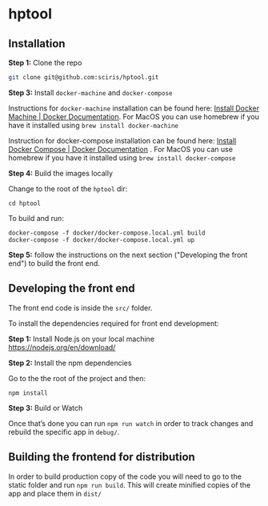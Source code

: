 # hptool

## Installation 

**Step 1:**  Clone the repo

``` bash
git clone git@github.com:sciris/hptool.git
```

**Step 3:** Install `docker-machine` and `docker-compose`

Instructions for `docker-machine` installation can be found here: [Install Docker Machine | Docker Documentation](https://docs.docker.com/machine/install-machine/). For MacOS you can use homebrew if you have it installed using `brew install docker-machine`

Instruction for docker-compose installation can be found here: [Install Docker Compose | Docker Documentation](https://docs.docker.com/compose/install/#master-builds) . For MacOS you can use homebrew if you have it installed using `brew install docker-compose`

**Step 4:**  Build the images locally

Change to the root of the `hptool` dir:

```
cd hptool
```

To build and run:

```
docker-compose -f docker/docker-compose.local.yml build
docker-compose -f docker/docker-compose.local.yml up
```

**Step 5:** follow the instructions on the next section ("Developing the front end") to build the front end.

## Developing the front end

The front end code is inside the `src/` folder.

To install the dependencies required for front end development:

**Step 1:** Install Node.js on your local machine https://nodejs.org/en/download/

**Step 2:** Install the npm dependencies

Go to the the root of the project and then:

```
npm install 
```  

**Step 3:** Build or Watch

Once that’s done you can run `npm run watch` in order to track changes and rebuild the specific app in `debug/`. 

## Building the frontend for distribution

In order to build production copy of the code you will need to go to the static folder and run `npm run build`. This will create minified copies of the app and place them in `dist/`
